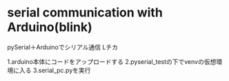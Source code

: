 # serial communication with Arduino(blink)

pySerial＋Arduinoでシリアル通信
Lチカ

1.arduino本体にコードをアップロードする
2.pyserial_testの下でvenvの仮想環境に入る
3.serial_pc.pyを実行
